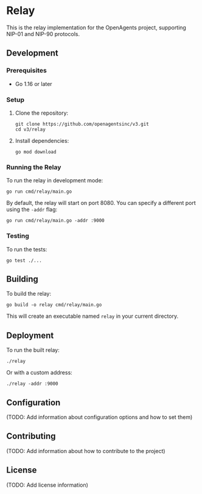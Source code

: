 # Relay

This is the relay implementation for the OpenAgents project, supporting NIP-01 and NIP-90 protocols.

## Development

### Prerequisites

- Go 1.16 or later

### Setup

1. Clone the repository:
   ```
   git clone https://github.com/openagentsinc/v3.git
   cd v3/relay
   ```

2. Install dependencies:
   ```
   go mod download
   ```

### Running the Relay

To run the relay in development mode:

```
go run cmd/relay/main.go
```

By default, the relay will start on port 8080. You can specify a different port using the `-addr` flag:

```
go run cmd/relay/main.go -addr :9000
```

### Testing

To run the tests:

```
go test ./...
```

## Building

To build the relay:

```
go build -o relay cmd/relay/main.go
```

This will create an executable named `relay` in your current directory.

## Deployment

To run the built relay:

```
./relay
```

Or with a custom address:

```
./relay -addr :9000
```

## Configuration

(TODO: Add information about configuration options and how to set them)

## Contributing

(TODO: Add information about how to contribute to the project)

## License

(TODO: Add license information)